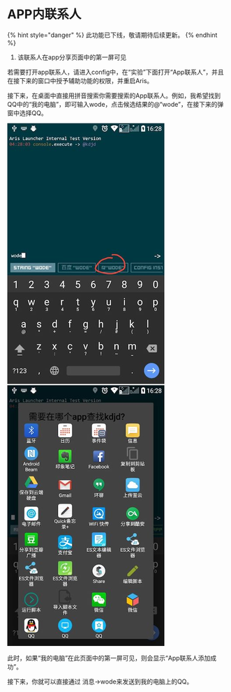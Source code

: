 # APP内联系人

{% hint style="danger" %}
此功能已下线，敬请期待后续更新。
{% endhint %}

1. 该联系人在app分享页面中的第一屏可见

若需要打开app联系人，请进入config中，在“实验”下面打开“App联系人”，并且在接下来的窗口中授予辅助功能的权限，并重启Aris。

接下来，在桌面中直接用拼音搜索你需要搜索的App联系人。例如，我希望找到QQ中的“我的电脑”，即可输入wode，点击候选结果的@“wode”，在接下来的弹窗中选择QQ。

![](<../.gitbook/assets/959d7e993469db6381aabb4a28b95ac7 (1).jpg>) ![](<../.gitbook/assets/21e51ed44a3af37e33a2a64632a28c5c (1).jpg>)

此时，如果“我的电脑”在此页面中的第一屏可见，则会显示“App联系人添加成功”。

接下来，你就可以直接通过 消息->wode来发送到我的电脑上的QQ。
